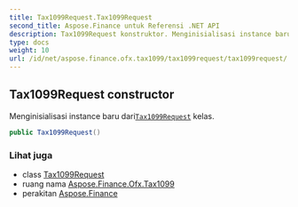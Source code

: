 ```yaml
---
title: Tax1099Request.Tax1099Request
second_title: Aspose.Finance untuk Referensi .NET API
description: Tax1099Request konstruktor. Menginisialisasi instance baru dariTax1099Request kelas.
type: docs
weight: 10
url: /id/net/aspose.finance.ofx.tax1099/tax1099request/tax1099request/
---
```

## Tax1099Request constructor

Menginisialisasi instance baru dari[`Tax1099Request`](../) kelas.

```csharp
public Tax1099Request()
```

### Lihat juga

* class [Tax1099Request](../)
* ruang nama [Aspose.Finance.Ofx.Tax1099](../../tax1099request/)
* perakitan [Aspose.Finance](../../../)


